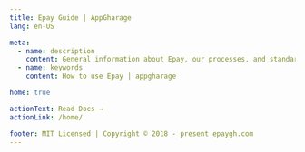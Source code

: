 ```yaml
---
title: Epay Guide | AppGharage
lang: en-US

meta:
  - name: description
    content: General information about Epay, our processes, and standards
  - name: keywords
    content: How to use Epay | appgharage

home: true

actionText: Read Docs →
actionLink: /home/

footer: MIT Licensed | Copyright © 2018 - present epaygh.com
---
```

